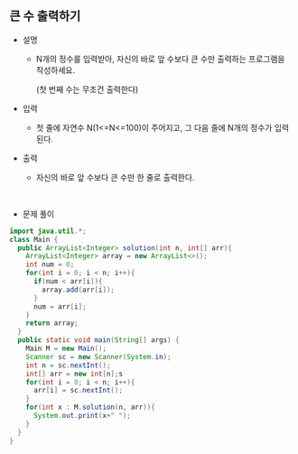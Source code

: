 ## 큰 수 출력하기

- 설명

  - N개의 정수를 입력받아, 자신의 바로 앞 수보다 큰 수만 출력하는 프로그램을 작성하세요.

    (첫 번째 수는 무조건 출력한다)

- 입력

  - 첫 줄에 자연수 N(1<=N<=100)이 주어지고, 그 다음 줄에 N개의 정수가 입력된다.

- 출력

  - 자신의 바로 앞 수보다 큰 수만 한 줄로 출력한다.

<br>

- 문제 풀이

```java
import java.util.*;
class Main {
  public ArrayList<Integer> solution(int n, int[] arr){
    ArrayList<Integer> array = new ArrayList<>();
    int num = 0;
    for(int i = 0; i < n; i++){
      if(num < arr[i]){
        array.add(arr[i]);
      }
      num = arr[i];
    }
    return array;
  }
  public static void main(String[] args) {
    Main M = new Main();
    Scanner sc = new Scanner(System.in);
    int n = sc.nextInt();
    int[] arr = new int[n];s
    for(int i = 0; i < n; i++){
      arr[i] = sc.nextInt();
    }
    for(int x : M.solution(n, arr)){
      System.out.print(x+" ");
    }
  }
}
```

